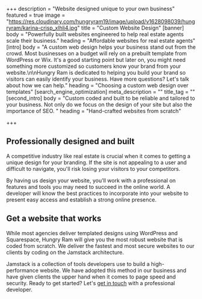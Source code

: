 +++
description = "Website designed unique to your own business"
featured = true
image = "https://res.cloudinary.com/hungryram19/image/upload/v1628098039/hungryram/karina-crisp_xlhli4.jpg"
title = "Custom Website Design"
[banner]
body = "Powerfully built websites engineered to help real estate agents scale their business."
heading = "Affordable websites for real estate agents"
[intro]
body = "A custom web design helps your business stand out from the crowd. Most businesses on a budget will rely on a prebuilt template from WordPress or Wix. It's a good starting point but later on, you might need something more customized so customers know your brand from your website.\n\nHungry Ram is dedicated to helping you build your brand so visitors can easily identify your business. Have more questions? Let's talk about how we can help."
heading = "Choosing a custom web design over templates"
[search_engine_optimization]
meta_description = ""
title_tag = ""
[second_intro]
body = "Custom coded and built to be reliable and tailored to your business. Not only do we focus on the design of your site but also the importance of SEO. "
heading = "Hand-crafted websites from scratch"

+++
## Professionally designed and built

A competitive industry like real estate is crucial when it comes to getting a unique design for your branding. If the site is not appealing to a user and difficult to navigate, you'll risk losing your visitors to your competitors.

By having us design your website, you'll work with a professional on features and tools you may need to succeed in the online world. A developer will know the best practices to incorporate into your website to present easy access and establish a strong online presence.

## Get a website that works

While most agencies deliver templated designs using WordPress and Squarespace, Hungry Ram will give you the most robust website that is coded from scratch. We deliver the fastest and most secure websites to our clients by coding on the Jamstack architecture.

Jamstack is a collection of tools developers use to build a high-performance website. We have adopted this method in our business and have given clients the upper hand when it comes to page speed and security. Ready to get started? Let's [get in touch](/contact) with a professional developer.